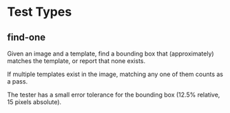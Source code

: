 # Test Types

## find-one

Given an image and a template, find a bounding box that (approximately) matches the template, or report that none exists.

If multiple templates exist in the image, matching any one of them counts as a pass.

The tester has a small error tolerance for the bounding box (12.5% relative, 15 pixels absolute).